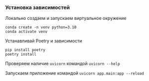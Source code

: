 ### Установка зависимостей

Локально создаем и запускаем виртуальное окружение

```
conda create -n venv python=3.10
conda activate venv
```

Устанавливай Poetry и зависимости

```
pip install poetry
poetry install
```

Проверяем наличие `uvicorn` командой `uvicorn --help`

Запускаем приложение командой `uvicorn app.main:app --reload`
